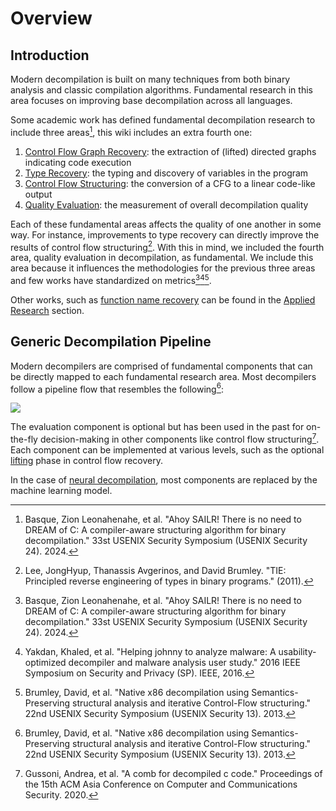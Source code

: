 # Overview
## Introduction

Modern decompilation is built on many techniques from both binary analysis and classic compilation algorithms. 
Fundamental research in this area focuses on improving base decompilation across all languages.

Some academic work has defined fundamental decompilation research to include three areas[^1], this wiki includes an extra fourth one:

1. [Control Flow Graph Recovery](/fundamentals/cfg-recovery/overview): the extraction of (lifted) directed graphs indicating code execution
2. [Type Recovery](/fundamentals/type-recovery/overview): the typing and discovery of variables in the program
3. [Control Flow Structuring](/fundamentals/structuring/overview): the conversion of a CFG to a linear code-like output
4. [Quality Evaluation](/fundamentals/evaluation): the measurement of overall decompilation quality

Each of these fundamental areas affects the quality of one another in some way.
For instance, improvements to type recovery can directly improve the results of control flow structuring[^4].
With this in mind, we included the fourth area, quality evaluation in decompilation, as fundamental.
We include this area because it influences the methodologies for the previous three areas and few works have standardized on metrics[^1][^2][^3].

Other works, such as [function name recovery](/applied-research/symbol-recovery) can be found in the [Applied Research](/applied-research/overview) section.

## Generic Decompilation Pipeline

Modern decompilers are comprised of fundamental components that can be directly mapped to each fundamental research area.
Most decompilers follow a pipeline flow that resembles the following[^3]:

![](/static/img/dec-pipeline.svg)

The evaluation component is optional but has been used in the past for on-the-fly decision-making in other components like control flow structuring[^5].
Each component can be implemented at various levels, such as the optional [lifting](/fundamentals/cfg-recovery/lifting) phase in control flow recovery. 

In the case of [neural decompilation](/fundamentals/neural-decompilation), most components are replaced by the machine learning model. 



[^1]: Basque, Zion Leonahenahe, et al. "Ahoy SAILR! There is no need to DREAM of C: A compiler-aware structuring algorithm for binary decompilation." 33st USENIX Security Symposium (USENIX Security 24). 2024.
[^2]: Yakdan, Khaled, et al. "Helping johnny to analyze malware: A usability-optimized decompiler and malware analysis user study." 2016 IEEE Symposium on Security and Privacy (SP). IEEE, 2016.
[^3]: Brumley, David, et al. "Native x86 decompilation using Semantics-Preserving structural analysis and iterative Control-Flow structuring." 22nd USENIX Security Symposium (USENIX Security 13). 2013.
[^4]: Lee, JongHyup, Thanassis Avgerinos, and David Brumley. "TIE: Principled reverse engineering of types in binary programs." (2011).
[^5]: Gussoni, Andrea, et al. "A comb for decompiled c code." Proceedings of the 15th ACM Asia Conference on Computer and Communications Security. 2020.
